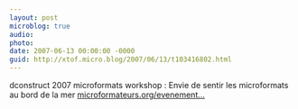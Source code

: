```yaml
---
layout: post
microblog: true
audio: 
photo: 
date: 2007-06-13 00:00:00 -0000
guid: http://xtof.micro.blog/2007/06/13/t103416802.html
---
```

dconstruct 2007 microformats workshop : Envie de sentir les microformats au bord de la mer [microformateurs.org/evenement...](http://microformateurs.org/evenements/)
